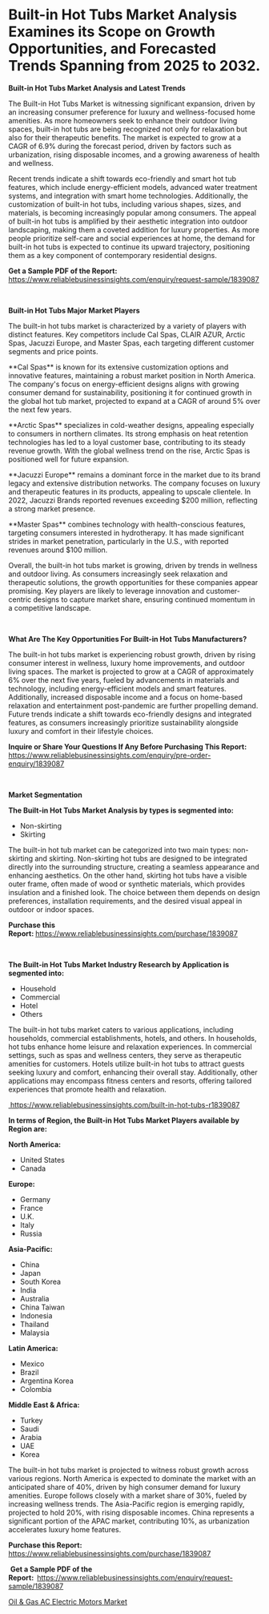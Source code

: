 <p><h1>Built-in Hot Tubs Market Analysis Examines its Scope on Growth Opportunities, and Forecasted Trends Spanning from 2025 to 2032.</h1></p><p><strong>Built-in Hot Tubs Market Analysis and Latest Trends</strong></p>
<p><p>The Built-in Hot Tubs Market is witnessing significant expansion, driven by an increasing consumer preference for luxury and wellness-focused home amenities. As more homeowners seek to enhance their outdoor living spaces, built-in hot tubs are being recognized not only for relaxation but also for their therapeutic benefits. The market is expected to grow at a CAGR of 6.9% during the forecast period, driven by factors such as urbanization, rising disposable incomes, and a growing awareness of health and wellness.</p><p>Recent trends indicate a shift towards eco-friendly and smart hot tub features, which include energy-efficient models, advanced water treatment systems, and integration with smart home technologies. Additionally, the customization of built-in hot tubs, including various shapes, sizes, and materials, is becoming increasingly popular among consumers. The appeal of built-in hot tubs is amplified by their aesthetic integration into outdoor landscaping, making them a coveted addition for luxury properties. As more people prioritize self-care and social experiences at home, the demand for built-in hot tubs is expected to continue its upward trajectory, positioning them as a key component of contemporary residential designs.</p></p>
<p><strong>Get a Sample PDF of the Report:&nbsp;</strong> <a href="https://www.reliablebusinessinsights.com/enquiry/request-sample/1839087?utm_campaign=3499&utm_medium=2&utm_source=Github&utm_content=ia&utm_term=26032025&utm_id=built-in-hot-tubs">https://www.reliablebusinessinsights.com/enquiry/request-sample/1839087</a></p>
<p>&nbsp;</p>
<p><strong>Built-in Hot Tubs Major Market Players</strong></p>
<p><p>The built-in hot tubs market is characterized by a variety of players with distinct features. Key competitors include Cal Spas, CLAIR AZUR, Arctic Spas, Jacuzzi Europe, and Master Spas, each targeting different customer segments and price points.</p><p>**Cal Spas** is known for its extensive customization options and innovative features, maintaining a robust market position in North America. The company's focus on energy-efficient designs aligns with growing consumer demand for sustainability, positioning it for continued growth in the global hot tub market, projected to expand at a CAGR of around 5% over the next few years.</p><p>**Arctic Spas** specializes in cold-weather designs, appealing especially to consumers in northern climates. Its strong emphasis on heat retention technologies has led to a loyal customer base, contributing to its steady revenue growth. With the global wellness trend on the rise, Arctic Spas is positioned well for future expansion.</p><p>**Jacuzzi Europe** remains a dominant force in the market due to its brand legacy and extensive distribution networks. The company focuses on luxury and therapeutic features in its products, appealing to upscale clientele. In 2022, Jacuzzi Brands reported revenues exceeding $200 million, reflecting a strong market presence.</p><p>**Master Spas** combines technology with health-conscious features, targeting consumers interested in hydrotherapy. It has made significant strides in market penetration, particularly in the U.S., with reported revenues around $100 million.</p><p>Overall, the built-in hot tubs market is growing, driven by trends in wellness and outdoor living. As consumers increasingly seek relaxation and therapeutic solutions, the growth opportunities for these companies appear promising. Key players are likely to leverage innovation and customer-centric designs to capture market share, ensuring continued momentum in a competitive landscape.</p></p>
<p>&nbsp;</p>
<p><strong>What Are The Key Opportunities For Built-in Hot Tubs Manufacturers?</strong></p>
<p><p>The built-in hot tubs market is experiencing robust growth, driven by rising consumer interest in wellness, luxury home improvements, and outdoor living spaces. The market is projected to grow at a CAGR of approximately 6% over the next five years, fueled by advancements in materials and technology, including energy-efficient models and smart features. Additionally, increased disposable income and a focus on home-based relaxation and entertainment post-pandemic are further propelling demand. Future trends indicate a shift towards eco-friendly designs and integrated features, as consumers increasingly prioritize sustainability alongside luxury and comfort in their lifestyle choices.</p></p>
<p><strong>Inquire or Share Your Questions If Any Before Purchasing This Report:</strong> <a href="https://www.reliablebusinessinsights.com/enquiry/pre-order-enquiry/1839087?utm_campaign=3499&utm_medium=2&utm_source=Github&utm_content=ia&utm_term=26032025&utm_id=built-in-hot-tubs">https://www.reliablebusinessinsights.com/enquiry/pre-order-enquiry/1839087</a></p>
<p>&nbsp;</p>
<p><strong>Market Segmentation</strong></p>
<p><strong>The Built-in Hot Tubs Market Analysis by types is segmented into:</strong></p>
<p><ul><li>Non-skirting</li><li>Skirting</li></ul></p>
<p><p>The built-in hot tub market can be categorized into two main types: non-skirting and skirting. Non-skirting hot tubs are designed to be integrated directly into the surrounding structure, creating a seamless appearance and enhancing aesthetics. On the other hand, skirting hot tubs have a visible outer frame, often made of wood or synthetic materials, which provides insulation and a finished look. The choice between them depends on design preferences, installation requirements, and the desired visual appeal in outdoor or indoor spaces.</p></p>
<p><strong>Purchase this Report:&nbsp;</strong><a href="https://www.reliablebusinessinsights.com/purchase/1839087?utm_campaign=3499&utm_medium=2&utm_source=Github&utm_content=ia&utm_term=26032025&utm_id=built-in-hot-tubs">https://www.reliablebusinessinsights.com/purchase/1839087</a></p>
<p>&nbsp;</p>
<p><strong>The Built-in Hot Tubs Market Industry Research by Application is segmented into:</strong></p>
<p><ul><li>Household</li><li>Commercial</li><li>Hotel</li><li>Others</li></ul></p>
<p><p>The built-in hot tubs market caters to various applications, including households, commercial establishments, hotels, and others. In households, hot tubs enhance home leisure and relaxation experiences. In commercial settings, such as spas and wellness centers, they serve as therapeutic amenities for customers. Hotels utilize built-in hot tubs to attract guests seeking luxury and comfort, enhancing their overall stay. Additionally, other applications may encompass fitness centers and resorts, offering tailored experiences that promote health and relaxation.</p></p>
<p><a href="https://www.reliablebusinessinsights.com/built-in-hot-tubs-r1839087?utm_campaign=3499&utm_medium=2&utm_source=Github&utm_content=ia&utm_term=26032025&utm_id=built-in-hot-tubs">&nbsp;https://www.reliablebusinessinsights.com/built-in-hot-tubs-r1839087</a></p>
<p><strong>In terms of Region, the Built-in Hot Tubs Market Players available by Region are:</strong></p>
<p>
    <p> <strong> North America: </strong>
        <ul>
            <li>United States</li>
            <li>Canada</li>
        </ul>
        </p> 
    <p> <strong> Europe: </strong>
        <ul>
            <li>Germany</li>
            <li>France</li>
            <li>U.K.</li>
            <li>Italy</li>
            <li>Russia</li>
        </ul>
        </p> 
    <p> <strong> Asia-Pacific: </strong>
        <ul>
            <li>China</li>
            <li>Japan</li>
            <li>South Korea</li>
            <li>India</li>
            <li>Australia</li>
            <li>China Taiwan</li>
            <li>Indonesia</li>
            <li>Thailand</li>
            <li>Malaysia</li>
        </ul>
        </p> 
    <p> <strong> Latin America: </strong>
        <ul>
            <li>Mexico</li>
            <li>Brazil</li>
            <li>Argentina Korea</li>
            <li>Colombia</li>
        </ul>
        </p> 
    <p> <strong> Middle East & Africa: </strong>
        <ul>
            <li>Turkey</li>
            <li>Saudi</li>
            <li>Arabia</li>
            <li>UAE</li>
            <li>Korea</li>
        </ul>
    </p>
    </p>
<p><p>The built-in hot tubs market is projected to witness robust growth across various regions. North America is expected to dominate the market with an anticipated share of 40%, driven by high consumer demand for luxury amenities. Europe follows closely with a market share of 30%, fueled by increasing wellness trends. The Asia-Pacific region is emerging rapidly, projected to hold 20%, with rising disposable incomes. China represents a significant portion of the APAC market, contributing 10%, as urbanization accelerates luxury home features.</p></p>
<p><strong>Purchase this Report: </strong><a href="https://www.reliablebusinessinsights.com/purchase/1839087?utm_campaign=3499&utm_medium=2&utm_source=Github&utm_content=ia&utm_term=26032025&utm_id=built-in-hot-tubs">https://www.reliablebusinessinsights.com/purchase/1839087</a></p>
<p>&nbsp;<strong>Get a Sample PDF of the Report:&nbsp;&nbsp;</strong><a href="https://www.reliablebusinessinsights.com/enquiry/request-sample/1839087?utm_campaign=3499&utm_medium=2&utm_source=Github&utm_content=ia&utm_term=26032025&utm_id=built-in-hot-tubs">https://www.reliablebusinessinsights.com/enquiry/request-sample/1839087</a></p>
<p><strong></strong></p>
<p><p><a href="https://github.com/fallalenoswG/Market-Research-Report-List-1/blob/main/oil-gas-ac-electric-motors-market.md?utm_campaign=3499&utm_medium=2&utm_source=Github&utm_content=ia&utm_term=26032025&utm_id=built-in-hot-tubs">Oil & Gas AC Electric Motors Market</a></p></p>